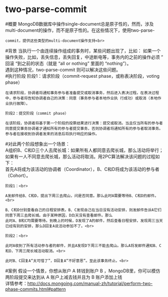 # two-parse-commit
#概要
	MongoDB数据库中操作single-document总是原子性的，然而，涉及multi-document的操作，而不是原子性的。在这些情况下，使用two-parse-
	
	commit，提供这些类型的multi-document操作支持<br>
#背景
	当执行一个由连续操作组成的事务时，某些问题出现了，比如：
	如果一个操作失败，比如，丢失信息，丢失回复，中途断电等，事务内的之前的操作必须 ” 回滚 “到之前的状态（就是 “all or nothing” 里面的 “nothing”）。<br>
	遇到这种情况，two-parse-commit 则可以解决这些问题。<br>
#执行阶段
	阶段1：请求阶段（commit-request phase，或称表决阶段，voting phase）

	在请求阶段，协调者将通知事务参与者准备提交或取消事务，然后进入表决过程。在表决过程中，参与者将告知协调者自己的决策：同意（事务参与者本地作业执	行成功）或取消（本地作业执行故障）。

	阶段2：提交阶段（commit phase）

	在该阶段，协调者将基于第一个阶段的投票结果进行决策：提交或取消。当且仅当所有的参与者同意提交事务协调者才通知所有的参与者提交事务，否则协调者将通知所有的参与者取消事务。参与者在接收到协调者发来的消息后将执行响应的操作。
	


#对此两个阶段想象出一个场景：<br>
	A组织B、C和D三个人去爬长城：如果所有人都同意去爬长城，那么活动将举行；如果有一人不同意去爬长城，那么活动将取消。用2PC算法解决该问题的过程如下：<br>
	首先A将成为该活动的协调者（Coordinator），B、C和D将成为该活动的参与者（Cohort）。<br>

	阶段1：<br>

	A发邮件给B、C和D，提出下周三去爬山，问是否同意。那么此时A需要等待B、C和D的邮件。<br>

	B、C和D分别查看自己的日程安排表。B、C发现自己在当日没有活动安排，则发邮件告诉A它们同意下周三去爬长城。由于某种原因，D白天没有查看邮件。那么
	此时A、B和C均需要等待。到晚上的时候，D发现了A的邮件，然后查看日程安排，发现周三当天已经有别的安排，那么D回复A说活动参加不了。<br>

	阶段2：<br>

	此时A收到了所有活动参与者的邮件，并且A发现D下周三不能去爬山。那么A将发邮件通知B、C和D，下周三爬长城活动取消。<br>

	此时B、C回复A“太可惜了”，D回复A“不好意思”。至此该事务终止。<br>
#案例
  	假设一个情景，你想从账户 A 转钱到账户 B ，MongoDB里，你可以模仿两阶段提交来达到从 A 账户上减去钱并且为 B 账户添加上钱<br>
	详情参考：http://docs.mongoing.com/manual-zh/tutorial/perform-two-phase-commits.html#pattern<br>

  
